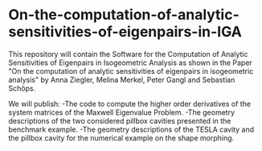# On-the-computation-of-analytic-sensitivities-of-eigenpairs-in-IGA
This repository will contain the Software for the Computation of Analytic Sensitivities of Eigenpairs in Isogeometric Analysis as shown in the Paper "On the computation of analytic sensitivities of eigenpairs in isogeometric analysis" by Anna Ziegler, Melina Merkel, Peter Gangl and Sebastian Schöps.

We will publish:
-The code to compute the higher order derivatives of the system matrices of the Maxwell Eigenvalue Problem.
-The geometry descriptions of the two considered pillbox cavities presented in the benchmark example. 
-The geometry descriptions of the TESLA cavity and the pillbox cavity for the numerical example on the shape morphing.
